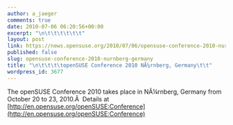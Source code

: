 ```yaml
---
author: a_jaeger
comments: true
date: 2010-07-06 06:20:56+00:00
excerpt: "\n\t\t\t\t\t\t"
layout: post
link: https://news.opensuse.org/2010/07/06/opensuse-conference-2010-nurnberg-germany/
published: false
slug: opensuse-conference-2010-nurnberg-germany
title: "\n\t\t\t\topenSUSE Conference 2010 NÃ¼rnberg, Germany\t\t"
wordpress_id: 3677
---
```

The openSUSE Conference 2010 takes place in NÃ¼rnberg, Germany from October 20 to 23, 2010.Â  Details at [http://en.opensuse.org/openSUSE:Conference](http://en.opensuse.org/openSUSE:Conference)		
